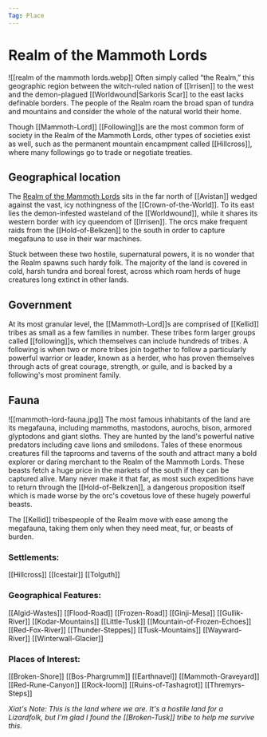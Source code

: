 ```yaml
---
Tag: Place
---
```

# Realm of the Mammoth Lords
![[realm of the mammoth lords.webp]]
Often simply called “the Realm,” this geographic region between the witch-ruled nation of [[Irrisen]] to the west and the demon-plagued [[Worldwound|Sarkoris Scar]] to the east lacks definable borders. The people of the Realm roam the broad span of tundra and mountains and consider the whole of the natural world their home. 

Though [[Mammoth-Lord]] [[Following]]s are the most common  form of society in the Realm of the Mammoth Lords, other types of societies exist as well, such as the permanent mountain encampment called [[Hillcross]], where many followings go to trade or negotiate treaties.

## Geographical location
The [Realm of the Mammoth Lords](https://pathfinderwiki.com/wiki/Realm_of_the_Mammoth_Lords) sits in the far north of [[Avistan]] wedged against the vast, icy nothingness of the [[Crown-of-the-World]]. To its east lies the demon-infested wasteland of the [[Worldwound]], while it shares its western border with icy queendom of [[Irrisen]]. The orcs make frequent raids from the [[Hold-of-Belkzen]] to the south in order to capture megafauna to use in their war machines. 

Stuck between these two hostile, supernatural powers, it is no wonder that the Realm spawns such hardy folk. The majority of the land is covered in cold, harsh tundra and boreal forest, across which roam herds of huge creatures long extinct in other lands.

## Government
At its most granular level, the [[Mammoth-Lord]]s are comprised of [[Kellid]] tribes as small as a few families in number. These tribes form larger groups called [[following]]s, which themselves can include hundreds of tribes. A following is when two or more tribes join together to follow a particularly powerful warrior or leader, known as a herder, who has proven themselves through acts of great courage, strength, or guile, and is backed by a following's most prominent family.

## Fauna
![[mammoth-lord-fauna.jpg]]
The most famous inhabitants of the land are its megafauna, including mammoths, mastodons, aurochs, bison, armored glyptodons and giant sloths. They are hunted by the land's powerful native predators including cave lions and smilodons. Tales of these enormous creatures fill the taprooms and taverns of the south and attract many a bold explorer or daring merchant to the Realm of the Mammoth Lords. These beasts fetch a huge price in the markets of the south if they can be captured alive. Many never make it that far, as most such expeditions have to return through the [[Hold-of-Belkzen]], a dangerous proposition itself which is made worse by the orc's covetous love of these hugely powerful beasts.

The [[Kellid]] tribespeople of the Realm move with ease among the megafauna, taking them only when they need meat, fur, or beasts of burden.

### Settlements:
[[Hillcross]]
[[Icestair]]
[[Tolguth]]

### Geographical Features:
[[Algid-Wastes]]
[[Flood-Road]]
[[Frozen-Road]]
[[Ginji-Mesa]]
[[Gullik-River]]
[[Kodar-Mountains]]
[[Little-Tusk]]
[[Mountain-of-Frozen-Echoes]]
[[Red-Fox-River]]
[[Thunder-Steppes]]
[[Tusk-Mountains]]
[[Wayward-River]]
[[Winterwall-Glacier]]

### Places of Interest:
[[Broken-Shore]]
[[Bos-Phargrumm]]
[[Earthnavel]]
[[Mammoth-Graveyard]]
[[Red-Rune-Canyon]]
[[Rock-loom]]
[[Ruins-of-Tashagrot]]
[[Thremyrs-Steps]]

*Xiat's Note: This is the land where we are. It's a hostile land for a Lizardfolk, but I'm glad I found the [[Broken-Tusk]] tribe to help me survive this.* 
